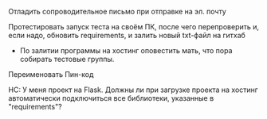 



Отладить сопроводительное письмо при отправке на эл. почту

Протестировать запуск теста на своём ПК, после чего перепроверить и, если надо, обновить requirements, и залить новый txt-файл на гитхаб



- По залитии программы на хостинг оповестить мать, что пора собирать тестовые группы.




Переименовать Пин-код



НС: У меня проект на Flask. Должны ли при загрузке проекта на хостинг автоматически подключиться все библиотеки, указанные в "requirements"?
